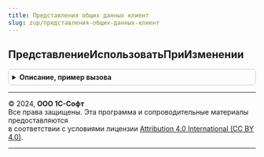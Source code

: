 ```yaml
---
title: Представления общих данных клиент
slug: zup/представления-общих-данных-клиент
---
```



## ПредставлениеИспользоватьПриИзменении
<details style="margin: 1em 0; padding: 0.5em; border: 1px solid #ccc; border-radius: 6px;">

<summary style="font-weight: bold; cursor: pointer;">Описание, пример вызова</summary>

```bsl

Процедура ПредставлениеИспользоватьПриИзменении(Форма) Экспорт
```

Пример вызова
```bsl
ПредставленияОбщихДанныхКлиент.ПредставлениеИспользоватьПриИзменении(Форма) 
```
</details>

---

© 2024, **ООО 1С-Софт**  
Все права защищены. Эта программа и сопроводительные материалы предоставляются  
в соответствии с условиями лицензии [Attribution 4.0 International (CC BY 4.0)](https://creativecommons.org/licenses/by/4.0/legalcode).

---
